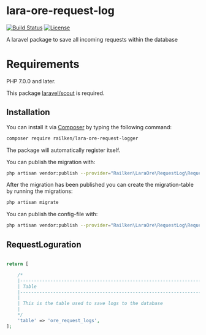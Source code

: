 # lara-ore-request-log

[![Build Status](https://travis-ci.org/railken/lara-ore-request-logger.svg?branch=master)](https://travis-ci.org/railken/lara-ore-request-logger)
[![License](https://img.shields.io/badge/License-MIT-yellow.svg)](https://opensource.org/licenses/MIT)

A laravel package to save all incoming requests within the database

# Requirements

PHP 7.0.0 and later.

This package [laravel/scout](https://github.com/laravel/scout) is required.

## Installation

You can install it via [Composer](https://getcomposer.org/) by typing the following command:

```bash
composer require railken/lara-ore-request-logger
```

The package will automatically register itself.

You can publish the migration with:

```bash
php artisan vendor:publish --provider="Railken\LaraOre\RequestLog\RequestLogServiceProvider" --tag="migrations"
```

After the migration has been published you can create the migration-table by running the migrations:

```bash
php artisan migrate
```
You can publish the config-file with:

```bash
php artisan vendor:publish --provider="Railken\LaraOre\RequestLog\RequestLogServiceProvide" --tag="config"
```

## RequestLoguration
```php

return [

    /*
    |--------------------------------------------------------------------------
    | Table
    |--------------------------------------------------------------------------
    |
    | This is the table used to save logs to the database
    |
    */
    'table' => 'ore_request_logs',
];
```
